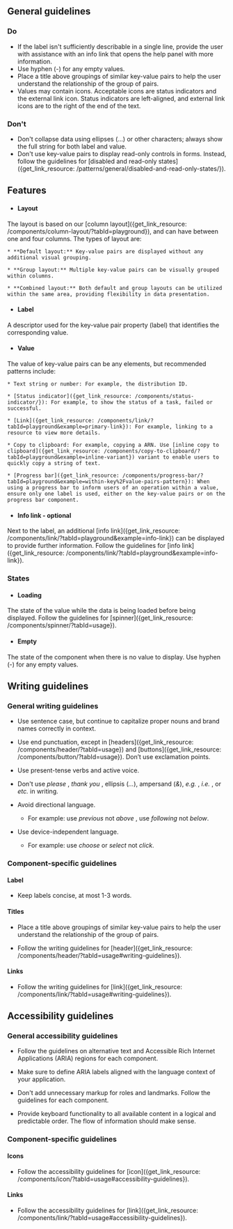 ## General guidelines

### Do

  * If the label isn't sufficiently describable in a single line, provide the user with assistance with an info link that opens the help panel with more information.
  * Use hyphen (-) for any empty values.
  * Place a title above groupings of similar key-value pairs to help the user understand the relationship of the group of pairs.
  * Values may contain icons. Acceptable icons are status indicators and the external link icon. Status indicators are left-aligned, and external link icons are to the right of the end of the text.



### Don't

  * Don't collapse data using ellipses (...) or other characters; always show the full string for both label and value.
  * Don't use key-value pairs to display read-only controls in forms. Instead, follow the guidelines for [disabled and read-only states]({get_link_resource: /patterns/general/disabled-and-read-only-states/}).



## Features

  * #### Layout

The layout is based on our [column layout]({get_link_resource: /components/column-layout/?tabId=playground}), and can have between one and four columns. The types of layout are:  


    * **Default layout:** Key-value pairs are displayed without any additional visual grouping.

    * **Group layout:** Multiple key-value pairs can be visually grouped within columns.

    * **Combined layout:** Both default and group layouts can be utilized within the same area, providing flexibility in data presentation.

  * #### Label

A descriptor used for the key-value pair property (label) that identifies the corresponding value.

  * #### Value

The value of key-value pairs can be any elements, but recommended patterns include:  


    * Text string or number: For example, the distribution ID.

    * [Status indicator]({get_link_resource: /components/status-indicator/}): For example, to show the status of a task, failed or successful.

    * [Link]({get_link_resource: /components/link/?tabId=playground&example=primary-link}): For example, linking to a resource to view more details.

    * Copy to clipboard: For example, copying a ARN. Use [inline copy to clipboard]({get_link_resource: /components/copy-to-clipboard/?tabId=playground&example=inline-variant}) variant to enable users to quickly copy a string of text.

    * [Progress bar]({get_link_resource: /components/progress-bar/?tabId=playground&example=within-key%2Fvalue-pairs-pattern}): When using a progress bar to inform users of an operation within a value, ensure only one label is used, either on the key-value pairs or on the progress bar component.

  * #### Info link \- optional

Next to the label, an additional [info link]({get_link_resource: /components/link/?tabId=playground&example=info-link}) can be displayed to provide further information. Follow the guidelines for [info link]({get_link_resource: /components/link/?tabId=playground&example=info-link}).




### States

  * #### Loading

The state of the value while the data is being loaded before being displayed. Follow the guidelines for [spinner]({get_link_resource: /components/spinner/?tabId=usage}).

  * #### Empty

The state of the component when there is no value to display. Use hyphen (-) for any empty values. 




## Writing guidelines

### General writing guidelines

  * Use sentence case, but continue to capitalize proper nouns and brand names correctly in context.

  * Use end punctuation, except in [headers]({get_link_resource: /components/header/?tabId=usage}) and [buttons]({get_link_resource: /components/button/?tabId=usage}). Don’t use exclamation points.

  * Use present-tense verbs and active voice.

  * Don't use _please_ , _thank you_ , ellipsis (_..._), ampersand (_&_), _e.g._ , _i.e._ , or _etc._ in writing.

  * Avoid directional language.

    * For example: use _previous_ not _above_ , use _following_ not _below_.

  * Use device-independent language.

    * For example: use _choose_ or _select_ not _click_.




### Component-specific guidelines

#### Label

  * Keep labels concise, at most 1-3 words.




#### Titles

  * Place a title above groupings of similar key-value pairs to help the user understand the relationship of the group of pairs.

  * Follow the writing guidelines for [header]({get_link_resource: /components/header/?tabId=usage#writing-guidelines}).




#### Links

  * Follow the writing guidelines for [link]({get_link_resource: /components/link/?tabId=usage#writing-guidelines}).




## Accessibility guidelines

### General accessibility guidelines

  * Follow the guidelines on alternative text and Accessible Rich Internet Applications (ARIA) regions for each component.

  * Make sure to define ARIA labels aligned with the language context of your application.

  * Don't add unnecessary markup for roles and landmarks. Follow the guidelines for each component.

  * Provide keyboard functionality to all available content in a logical and predictable order. The flow of information should make sense.




### Component-specific guidelines

#### Icons

  * Follow the accessibility guidelines for [icon]({get_link_resource: /components/icon/?tabId=usage#accessibility-guidelines}).




#### Links

  * Follow the accessibility guidelines for [link]({get_link_resource: /components/link/?tabId=usage#accessibility-guidelines}).




